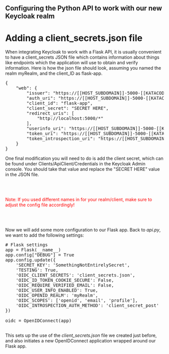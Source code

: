 ## Configuring the Python API to work with our new Keycloak realm

# Adding a client_secrets.json file
When integrating Keycloak to work with a Flask API, it is usually convenient to have a client_secrets JSON file which contains information about things like endpoints which the application will use to obtain and verify information. Here is how the json file should look, assuming you named the realm myRealm, and the client_ID as flask-app. 
<pre class="file" data-filename="project/client_secrets.json" data-target="replace">
{
    "web": {
        "issuer": "https://[[HOST_SUBDOMAIN]]-5000-[[KATACODA_HOST]].environments.katacoda.com/auth/realms/myRealm",
        "auth_uri": "https://[[HOST_SUBDOMAIN]]-5000-[[KATACODA_HOST]].environments.katacoda.com/auth/realms/myRealm/protocol/openid-connect/auth",
        "client_id": "flask-app",
        "client_secret": "SECRET HERE",
        "redirect_uris": [
            "http://localhost:5000/*"
        ],
        "userinfo_uri": "https://[[HOST_SUBDOMAIN]]-5000-[[KATACODA_HOST]].environments.katacoda.com/auth/realms/myRealm/protocol/openid-connect/userinfo", 
        "token_uri": "https://[[HOST_SUBDOMAIN]]-5000-[[KATACODA_HOST]].environments.katacoda.com/auth/realms/myRealm/protocol/openid-connect/token",
        "token_introspection_uri": "https://[[HOST_SUBDOMAIN]]-5000-[[KATACODA_HOST]].environments.katacoda.com/auth/realms/myRealm/protocol/openid-connect/token/introspect"
    }
} 
</pre>
One final modification you will need to do is add the client secret, which can be found under Clients/ApiClient/Credentials in the Keycloak Admin console. You should take that value and replace the "SECRET HERE" value in the JSON file.

</br>
</br>

<span style="color:red">Note: If you used different names in for your realm/client, make sure to adjust the config file accordingly!</span>

</br>
</br>

Now we will add some more configuration to our Flask app. Back to *api.py*, we want to add the following settings:
<pre class="file" data-filename="project/api.py" data-target="insert" data-marker="# Flask settings">
# Flask settings
app = Flask(__name__)
app.config["DEBUG"] = True
app.config.update({
    'SECRET_KEY': 'SomethingNotEntirelySecret',
    'TESTING': True,
    'OIDC_CLIENT_SECRETS': 'client_secrets.json',
    'OIDC_ID_TOKEN_COOKIE_SECURE': False,
    'OIDC_REQUIRE_VERIFIED_EMAIL': False,
    'OIDC_USER_INFO_ENABLED': True,
    'OIDC_OPENID_REALM': 'myRealm',
    'OIDC_SCOPES': ['openid', 'email', 'profile'],
    'OIDC_INTROSPECTION_AUTH_METHOD': 'client_secret_post'
})

oidc = OpenIDConnect(app)

</pre>

This sets up the use of the *client_secrets.json* file we created just before, and also initiates a new OpenIDConnect application wrapped around our Flask app.

